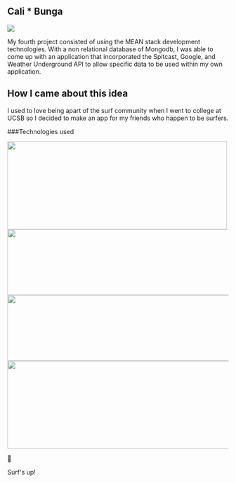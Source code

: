 ## Cali * Bunga


![](http://imgur.com/DzBrip2)

My fourth project consisted of using the MEAN stack development technologies. With a non relational database of Mongodb, I was able to come up with an application that incorporated the Spitcast, Google, and Weather Underground API to allow specific data to be used within my own application. 


## How I came about this idea 

I used to love being apart of the surf community when I went to college at UCSB so I decided to make an app for my friends who happen to be surfers.

###Technologies used

<img src="http://nodeprogram.com/assets/images/enm.jpg" width="500" height="200">
<img src="http://phandroid.s3.amazonaws.com/wp-content/uploads/2015/01/spotify-connect.png" width="650" height="150">
<img src="https://cask.scotch.io/2015/02/heroku.png" width="650" height="150">
<img src="https://www.clarisoft.com/wp-content/uploads/2015/08/html5_css3_javascript_poster_by_umairulhaque-d5mp199.jpg" width="600" height="200">

:tada:

Surf's up! 
